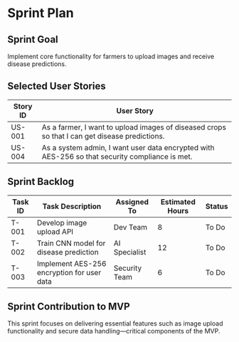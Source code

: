 # Sprint Plan

## Sprint Goal
Implement core functionality for farmers to upload images and receive disease predictions.

## Selected User Stories
| Story ID | User Story                                                                                   |
|----------|-----------------------------------------------------------------------------------------------|
| US-001   | As a farmer, I want to upload images of diseased crops so that I can get disease predictions. |
| US-004   | As a system admin, I want user data encrypted with AES-256 so that security compliance is met.|

## Sprint Backlog
| Task ID  | Task Description                              | Assigned To    | Estimated Hours | Status        |
|----------|----------------------------------------------|----------------|-----------------|---------------|
| T-001    | Develop image upload API                     | Dev Team       | 8               | To Do         |
| T-002    | Train CNN model for disease prediction       | AI Specialist  | 12              | To Do         |
| T-003    | Implement AES-256 encryption for user data   | Security Team  | 6               | To Do         |

## Sprint Contribution to MVP
This sprint focuses on delivering essential features such as image upload functionality and secure data handling—critical components of the MVP.

